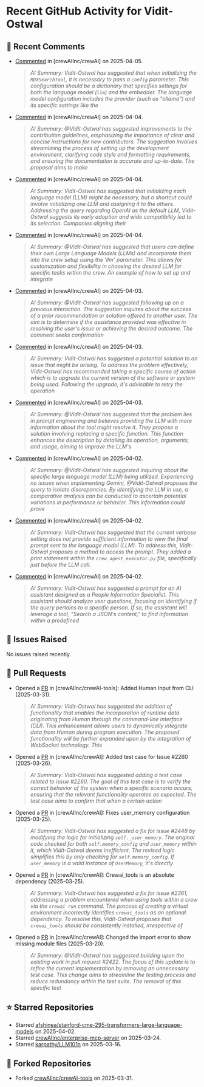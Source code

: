 # Recent GitHub Activity for Vidit-Ostwal

## 💬 Recent Comments
- [Commented](https://github.com/crewAIInc/crewAI/issues/2517#issuecomment-2780728915) in [crewAIInc/crewAI] on 2025-04-05.
  > *AI Summary: Vidit-Ostwal has suggested that when initializing the `MDXSearchTool`, it is necessary to pass a `config` parameter. This configuration should be a dictionary that specifies settings for both the language model (`llm`) and the embedder. The language model configuration includes the provider (such as "ollama") and its specific settings like the*
- [Commented](https://github.com/crewAIInc/crewAI/pull/2024#issuecomment-2779235679) in [crewAIInc/crewAI] on 2025-04-04.
  > *AI Summary: @Vidit-Ostwal has suggested improvements to the contribution guidelines, emphasizing the importance of clear and concise instructions for new contributors. The suggestion involves streamlining the process of setting up the development environment, clarifying code style and formatting requirements, and ensuring the documentation is accurate and up-to-date. The proposal aims to make*
- [Commented](https://github.com/crewAIInc/crewAI/issues/2517#issuecomment-2779055100) in [crewAIInc/crewAI] on 2025-04-04.
  > *AI Summary: Vidit-Ostwal has suggested that initializing each language model (LLM) might be necessary, but a shortcut could involve initializing one LLM and assigning it to the others. Addressing the query regarding OpenAI as the default LLM, Vidit-Ostwal suggests its early adoption and wide compatibility led to its selection. Companies aligning their*
- [Commented](https://github.com/crewAIInc/crewAI/issues/2517#issuecomment-2778410185) in [crewAIInc/crewAI] on 2025-04-04.
  > *AI Summary: @Vidit-Ostwal has suggested that users can define their own Large Language Models (LLMs) and incorporate them into the crew setup using the 'llm' parameter. This allows for customization and flexibility in choosing the desired LLM for specific tasks within the crew. An example of how to set up and integrate*
- [Commented](https://github.com/crewAIInc/crewAI/issues/2288#issuecomment-2776559533) in [crewAIInc/crewAI] on 2025-04-03.
  > *AI Summary: @Vidit-Ostwal has suggested following up on a previous interaction. The suggestion inquires about the success of a prior recommendation or solution offered to another user. The aim is to determine if the assistance provided was effective in resolving the user's issue or achieving the desired outcome. The comment seeks confirmation*
- [Commented](https://github.com/crewAIInc/crewAI/issues/2101#issuecomment-2776553749) in [crewAIInc/crewAI] on 2025-04-03.
  > *AI Summary: Vidit-Ostwal has suggested a potential solution to an issue that might be arising. To address the problem effectively, Vidit-Ostwal has recommended taking a specific course of action which is to upgrade the current version of the software or system being used. Following the upgrade, it's advisable to retry the operation*
- [Commented](https://github.com/crewAIInc/crewAI/issues/2508#issuecomment-2776524457) in [crewAIInc/crewAI] on 2025-04-03.
  > *AI Summary: @Vidit-Ostwal has suggested that the problem lies in prompt engineering and believes providing the LLM with more information about the tool might resolve it. They propose a solution involving replacing a specific function. This function enhances the description by detailing its operation, arguments, and usage, aiming to improve the LLM's*
- [Commented](https://github.com/crewAIInc/crewAI/issues/2508#issuecomment-2773146947) in [crewAIInc/crewAI] on 2025-04-02.
  > *AI Summary: @Vidit-Ostwal has suggested inquiring about the specific large language model (LLM) being utilized. Experiencing no issues when implementing Gemini, @Vidit-Ostwal proposes the query to isolate discrepancies. By identifying the LLM in use, a comparative analysis can be conducted to ascertain potential variations in performance or behavior. This information could prove*
- [Commented](https://github.com/crewAIInc/crewAI/issues/2508#issuecomment-2773137518) in [crewAIInc/crewAI] on 2025-04-02.
  > *AI Summary: Vidit-Ostwal has suggested that the current verbose setting does not provide sufficient information to view the final prompt sent to the language model (LLM). To address this, Vidit-Ostwal proposes a method to access the prompt. They added a print statement within the `crew_agent_executor.py` file, specifically just before the LLM call.*
- [Commented](https://github.com/crewAIInc/crewAI/issues/2508#issuecomment-2773121476) in [crewAIInc/crewAI] on 2025-04-02.
  > *AI Summary: Vidit-Ostwal has suggested a prompt for an AI assistant designed as a People Information Specialist. This assistant should analyze user questions, focusing on identifying if the query pertains to a specific person. If so, the assistant will leverage a tool, "Search a JSON's content," to find information within a predefined*

## 🐛 Issues Raised
No issues raised recently.

## 🚀 Pull Requests
- Opened a [PR](https://github.com/crewAIInc/crewAI-tools/pull/251) in [crewAIInc/crewAI-tools]: Added Human Input from CLI (2025-03-31).
  > *AI Summary: Vidit-Ostwal has suggested the addition of functionality that enables the incorporation of runtime data originating from Human through the command-line interface (CLI). This enhancement allows users to dynamically integrate data from Human during program execution. The proposed functionality will be further expanded upon by the integration of WebSocket technology. This*
- Opened a [PR](https://github.com/crewAIInc/crewAI/pull/2484) in [crewAIInc/crewAI]: Added test case for Issue #2260 (2025-03-26).
  > *AI Summary: Vidit-Ostwal has suggested adding a test case related to issue #2260. The goal of this test case is to verify the correct behavior of the system when a specific scenario occurs, ensuring that the relevant functionality operates as expected. The test case aims to confirm that when a certain action*
- Opened a [PR](https://github.com/crewAIInc/crewAI/pull/2469) in [crewAIInc/crewAI]: Fixes user_memory configuration (2025-03-25).
  > *AI Summary: Vidit-Ostwal has suggested a fix for issue #2448 by modifying the logic for initializing `self._user_memory`. The original code checked for both `self.memory_config` and `user_memory` within it, which Vidit-Ostwal deems inefficient. The revised logic simplifies this by only checking for `self.memory_config`. If `user_memory` is a valid instance of `UserMemory`, it's directly*
- Opened a [PR](https://github.com/crewAIInc/crewAI/pull/2468) in [crewAIInc/crewAI]: Crewai_tools is an absolute dependency (2025-03-25).
  > *AI Summary: Vidit-Ostwal has suggested a fix for issue #2361, addressing a problem encountered when using tools within a crew via the `crewai run` command. The process of creating a virtual environment incorrectly identifies `crewai_tools` as an optional dependency. To resolve this, Vidit-Ostwal proposes that `crewai_tools` should be consistently installed, irrespective of*
- Opened a [PR](https://github.com/crewAIInc/crewAI/pull/2423) in [crewAIInc/crewAI]: Changed the import error to show missing module files (2025-03-20).
  > *AI Summary: @Vidit-Ostwal has suggested building upon the existing work in pull request #2422. The focus of this update is to refine the current implementation by removing an unnecessary test case. This change aims to streamline the testing process and reduce redundancy within the test suite. The removal of this specific test*

## ⭐ Starred Repositories
- Starred [afshinea/stanford-cme-295-transformers-large-language-models](https://github.com/afshinea/stanford-cme-295-transformers-large-language-models) on 2025-04-02.
- Starred [crewAIInc/enterprise-mcp-server](https://github.com/crewAIInc/enterprise-mcp-server) on 2025-03-24.
- Starred [karpathy/LLM101n](https://github.com/karpathy/LLM101n) on 2025-03-16.

## 🍴 Forked Repositories
- Forked [crewAIInc/crewAI-tools](https://github.com/Vidit-Ostwal/crewAI-tools) on 2025-03-31.
